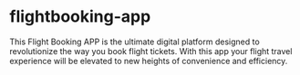 # flightbooking-app
This Flight Booking APP is the ultimate digital platform designed to revolutionize the way you book flight tickets. With this app your flight travel experience will be elevated to new heights of convenience and efficiency.
